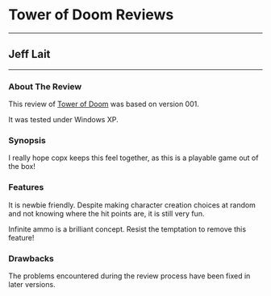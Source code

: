 # Tower of Doom Reviews

---

## Jeff Lait

---

### About The Review

This review of [Tower of Doom](tower_of_doom.md) was based on version 001.

It was tested under Windows XP.

### Synopsis

I really hope copx keeps this feel together, as this is a playable game out of the box!

### Features

It is newbie friendly. Despite making character creation choices at random and not knowing where the hit points are, it is still very fun.

Infinite ammo is a brilliant concept. Resist the temptation to remove this feature!

### Drawbacks

The problems encountered during the review process have been fixed in later versions.
